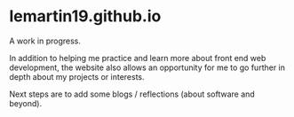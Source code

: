 # lemartin19.github.io
A work in progress.

In addition to helping me practice and learn more about front end web development, the website also allows an opportunity for me to go further in depth about my projects or interests.

Next steps are to add some blogs / reflections (about software and beyond).
